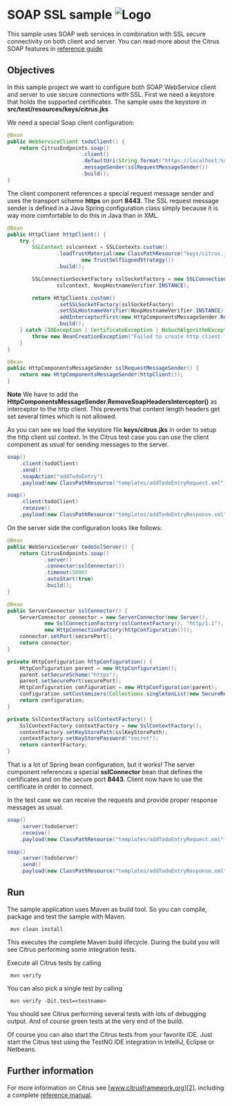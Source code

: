 SOAP SSL sample ![Logo][1]
==============

This sample uses SOAP web services in combination with SSL secure connectivity on both client and server. You can read more about the 
Citrus SOAP features in [reference guide][4]

Objectives
---------

In this sample project we want to configure both SOAP WebService client and server to use secure connections with SSL. First we need a 
keystore that holds the supported certificates. The sample uses the keystore in **src/test/resources/keys/citrus.jks**

We need a special Soap client configuration:

```java
@Bean
public WebServiceClient todoClient() {
    return CitrusEndpoints.soap()
                        .client()
                        .defaultUri(String.format("https://localhost:%s/services/ws/todolist", securePort))
                        .messageSender(sslRequestMessageSender())
                        .build();
}
```
    
The client component references a special request message sender and uses the transport scheme **https** on port **8443**. The SSL request message sender is defined in a
Java Spring configuration class simply because it is way more comfortable to do this in Java than in XML.
    
```java
@Bean
public HttpClient httpClient() {
    try {
        SSLContext sslcontext = SSLContexts.custom()
                .loadTrustMaterial(new ClassPathResource("keys/citrus.jks").getFile(), "secret".toCharArray(),
                        new TrustSelfSignedStrategy())
                .build();

        SSLConnectionSocketFactory sslSocketFactory = new SSLConnectionSocketFactory(
                sslcontext, NoopHostnameVerifier.INSTANCE);

        return HttpClients.custom()
                .setSSLSocketFactory(sslSocketFactory)
                .setSSLHostnameVerifier(NoopHostnameVerifier.INSTANCE)
                .addInterceptorFirst(new HttpComponentsMessageSender.RemoveSoapHeadersInterceptor())
                .build();
    } catch (IOException | CertificateException | NoSuchAlgorithmException | KeyStoreException | KeyManagementException e) {
        throw new BeanCreationException("Failed to create http client for ssl connection", e);
    }
}

@Bean
public HttpComponentsMessageSender sslRequestMessageSender() {
    return new HttpComponentsMessageSender(httpClient());
}
```
        
**Note**
We have to add the **HttpComponentsMessageSender.RemoveSoapHeadersInterceptor()** as interceptor to the http client. This prevents that content length headers get set several times which
is not allowed.

As you can see we load the keystore file **keys/citrus.jks** in order to setup the http client ssl context. In the Citrus test case you can use the client component as usual for 
sending messages to the server.

```java
soap()
    .client(todoClient)
    .send()
    .soapAction("addTodoEntry")
    .payload(new ClassPathResource("templates/addTodoEntryRequest.xml"));

soap()
    .client(todoClient)
    .receive()
    .payload(new ClassPathResource("templates/addTodoEntryResponse.xml"));    
```
        
On the server side the configuration looks like follows:
        
```java
@Bean
public WebServiceServer todoSslServer() {
    return CitrusEndpoints.soap()
            .server()
            .connector(sslConnector())
            .timeout(5000)
            .autoStart(true)
            .build();
}

@Bean
public ServerConnector sslConnector() {
    ServerConnector connector = new ServerConnector(new Server(),
            new SslConnectionFactory(sslContextFactory(), "http/1.1"),
            new HttpConnectionFactory(httpConfiguration()));
    connector.setPort(securePort);
    return connector;
}

private HttpConfiguration httpConfiguration() {
    HttpConfiguration parent = new HttpConfiguration();
    parent.setSecureScheme("https");
    parent.setSecurePort(securePort);
    HttpConfiguration configuration = new HttpConfiguration(parent);
    configuration.setCustomizers(Collections.singletonList(new SecureRequestCustomizer()));
    return configuration;
}

private SslContextFactory sslContextFactory() {
    SslContextFactory contextFactory = new SslContextFactory();
    contextFactory.setKeyStorePath(sslKeyStorePath);
    contextFactory.setKeyStorePassword("secret");
    return contextFactory;
}        
```
        
That is a lot of Spring bean configuration, but it works! The server component references a special **sslConnector** bean
that defines the certificates and on the secure port **8443**. Client now have to use the certificate in order to connect.
       
In the test case we can receive the requests and provide proper response messages as usual.

```java
soap()
    .server(todoServer)
    .receive()
    .payload(new ClassPathResource("templates/addTodoEntryRequest.xml"));

soap()
    .server(todoServer)
    .send()
    .payload(new ClassPathResource("templates/addTodoEntryResponse.xml"));
```
       
Run
---------

The sample application uses Maven as build tool. So you can compile, package and test the
sample with Maven.
 
     mvn clean install
    
This executes the complete Maven build lifecycle. During the build you will see Citrus performing some integration tests.

Execute all Citrus tests by calling

     mvn verify

You can also pick a single test by calling

     mvn verify -Dit.test=<testname>

You should see Citrus performing several tests with lots of debugging output. 
And of course green tests at the very end of the build.

Of course you can also start the Citrus tests from your favorite IDE.
Just start the Citrus test using the TestNG IDE integration in IntelliJ, Eclipse or Netbeans.

Further information
---------

For more information on Citrus see [www.citrusframework.org][2], including
a complete [reference manual][3].

 [1]: https://www.citrusframework.org/img/brand-logo.png "Citrus"
 [2]: https://www.citrusframework.org
 [3]: https://www.citrusframework.org/reference/html/
 [4]: https://www.citrusframework.org/reference/html#soap
